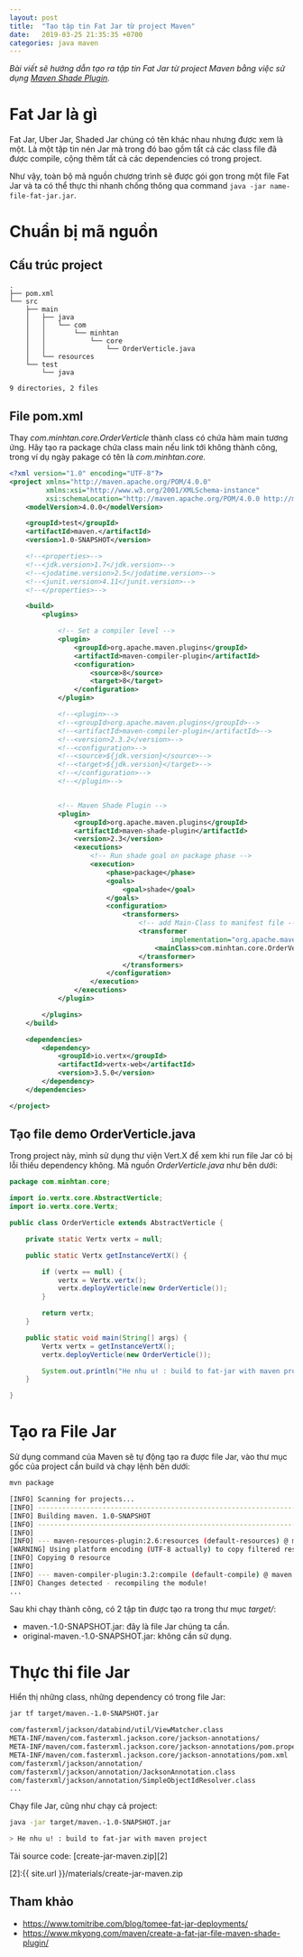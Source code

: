 ```yaml
---
layout: post
title:  "Tạo tập tin Fat Jar từ project Maven"
date:   2019-03-25 21:35:35 +0700
categories: java maven
---
```


*Bài viết sẽ hướng dẫn tạo ra tập tin Fat Jar từ project Maven bằng việc sử dụng [Maven Shade Plugin][1].*

# Fat Jar là gì

Fat Jar, Uber Jar, Shaded Jar chúng có tên khác nhau nhưng được xem là một. Là một tập tin nén Jar mà trong đó bao gồm tất cả các class file đã được compile, cộng thêm tất cả các dependencies có trong project.

Như vậy, toàn bộ mã nguồn chương trình sẽ được gói gọn trong một file Fat Jar và ta có thể thực thi nhanh chống thông qua command `java -jar name-file-fat-jar.jar`.

# Chuẩn bị mã nguồn

## Cấu trúc project

```text
.
├── pom.xml
└── src
    ├── main
    │   ├── java
    │   │   └── com
    │   │       └── minhtan
    │   │           └── core
    │   │               └── OrderVerticle.java
    │   └── resources
    └── test
        └── java

9 directories, 2 files
```

## File pom.xml

Thay *com.minhtan.core.OrderVerticle* thành class có chứa hàm main tương ứng. Hãy tạo ra package chứa class main nếu link tới không thành công, trong ví dụ ngày pakage có tên là *com.minhtan.core.*

```xml
<?xml version="1.0" encoding="UTF-8"?>
<project xmlns="http://maven.apache.org/POM/4.0.0"
         xmlns:xsi="http://www.w3.org/2001/XMLSchema-instance"
         xsi:schemaLocation="http://maven.apache.org/POM/4.0.0 http://maven.apache.org/xsd/maven-4.0.0.xsd">
    <modelVersion>4.0.0</modelVersion>

    <groupId>test</groupId>
    <artifactId>maven.</artifactId>
    <version>1.0-SNAPSHOT</version>

    <!--<properties>-->
    <!--<jdk.version>1.7</jdk.version>-->
    <!--<jodatime.version>2.5</jodatime.version>-->
    <!--<junit.version>4.11</junit.version>-->
    <!--</properties>-->

    <build>
        <plugins>

            <!-- Set a compiler level -->
            <plugin>
                <groupId>org.apache.maven.plugins</groupId>
                <artifactId>maven-compiler-plugin</artifactId>
                <configuration>
                    <source>8</source>
                    <target>8</target>
                </configuration>
            </plugin>

            <!--<plugin>-->
            <!--<groupId>org.apache.maven.plugins</groupId>-->
            <!--<artifactId>maven-compiler-plugin</artifactId>-->
            <!--<version>2.3.2</version>-->
            <!--<configuration>-->
            <!--<source>${jdk.version}</source>-->
            <!--<target>${jdk.version}</target>-->
            <!--</configuration>-->
            <!--</plugin>-->


            <!-- Maven Shade Plugin -->
            <plugin>
                <groupId>org.apache.maven.plugins</groupId>
                <artifactId>maven-shade-plugin</artifactId>
                <version>2.3</version>
                <executions>
                    <!-- Run shade goal on package phase -->
                    <execution>
                        <phase>package</phase>
                        <goals>
                            <goal>shade</goal>
                        </goals>
                        <configuration>
                            <transformers>
                                <!-- add Main-Class to manifest file -->
                                <transformer
                                        implementation="org.apache.maven.plugins.shade.resource.ManifestResourceTransformer">
                                    <mainClass>com.minhtan.core.OrderVerticle</mainClass>
                                </transformer>
                            </transformers>
                        </configuration>
                    </execution>
                </executions>
            </plugin>

        </plugins>
    </build>

    <dependencies>
        <dependency>
            <groupId>io.vertx</groupId>
            <artifactId>vertx-web</artifactId>
            <version>3.5.0</version>
        </dependency>
    </dependencies>

</project>
```

## Tạo file demo OrderVerticle.java

Trong project này, mình sử dụng thư viện Vert.X để xem khi run file Jar có bị lỗi thiếu dependency không. Mã nguồn *OrderVerticle.java* như bên dưới:

```java
package com.minhtan.core;

import io.vertx.core.AbstractVerticle;
import io.vertx.core.Vertx;

public class OrderVerticle extends AbstractVerticle {

    private static Vertx vertx = null;

    public static Vertx getInstanceVertX() {

        if (vertx == null) {
            vertx = Vertx.vertx();
            vertx.deployVerticle(new OrderVerticle());
        }

        return vertx;
    }

    public static void main(String[] args) {
        Vertx vertx = getInstanceVertX();
        vertx.deployVerticle(new OrderVerticle());

        System.out.println("He nhu u! : build to fat-jar with maven project ");
    }

}
```

# Tạo ra File Jar

Sử dụng command của Maven sẽ tự động tạo ra được file Jar, vào thư mục gốc của project cần build và chạy lệnh bên dưới:

```bash
mvn package

[INFO] Scanning for projects...
[INFO] ------------------------------------------------------------------------
[INFO] Building maven. 1.0-SNAPSHOT
[INFO] ------------------------------------------------------------------------
[INFO]
[INFO] --- maven-resources-plugin:2.6:resources (default-resources) @ maven. ---
[WARNING] Using platform encoding (UTF-8 actually) to copy filtered resources, i.e. build is platform dependent!
[INFO] Copying 0 resource
[INFO]
[INFO] --- maven-compiler-plugin:3.2:compile (default-compile) @ maven. ---
[INFO] Changes detected - recompiling the module!
...
```

Sau khi chạy thành công, có 2 tập tin được tạo ra trong thư mục *target/*:

- maven.-1.0-SNAPSHOT.jar: đây là file Jar chúng ta cần.
- original-maven.-1.0-SNAPSHOT.jar: không cần sử dụng.

# Thực thi file Jar

Hiển thị những class, những dependency có trong file Jar:

```bash
jar tf target/maven.-1.0-SNAPSHOT.jar

com/fasterxml/jackson/databind/util/ViewMatcher.class
META-INF/maven/com.fasterxml.jackson.core/jackson-annotations/
META-INF/maven/com.fasterxml.jackson.core/jackson-annotations/pom.properties
META-INF/maven/com.fasterxml.jackson.core/jackson-annotations/pom.xml
com/fasterxml/jackson/annotation/
com/fasterxml/jackson/annotation/JacksonAnnotation.class
com/fasterxml/jackson/annotation/SimpleObjectIdResolver.class
...
```

Chạy file Jar, cũng như chạy cả project:

```bash
java -jar target/maven.-1.0-SNAPSHOT.jar

> He nhu u! : build to fat-jar with maven project
```

Tải source code: [create-jar-maven.zip][2]

[1]:https://maven.apache.org/plugins/maven-shade-plugin/
[2]:{{ site.url }}/materials/create-jar-maven.zip

## Tham khảo

- https://www.tomitribe.com/blog/tomee-fat-jar-deployments/
- https://www.mkyong.com/maven/create-a-fat-jar-file-maven-shade-plugin/